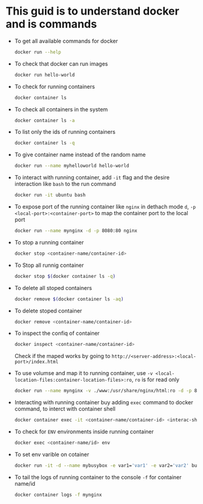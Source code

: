# This guid is to understand docker and is commands

- To get all available commands for docker

    ```bash
    docker run --help
    ```

- To check that docker can run images

    ```bash
    docker run hello-world
    ```

- To check for running containers

    ```bash
    docker container ls
    ```

- To check all containers in the system

    ```bash
    docker container ls -a
    ```

- To list only the ids of running containers

    ```bash
    docker container ls -q
    ```

- To give container name instead of the random name

    ```bash
    docker run --name myhelloworld hello-world
    ```

- To interact with running container, add `-it` flag and the desire interaction like `bash` to the run command

    ```bash
    docker run -it ubuntu bash
    ```

- To expose port of the running container like `nginx` in dethach mode `d`, `-p <local-port>:<container-port>` to map the container port to the local port

    ```bash
    docker run --name mynginx -d -p 8080:80 nginx
    ```

- To stop a running container

    ```bash
    docker stop <container-name/container-id>
    ```

- To Stop all runnig container

    ```bash
    docker stop $(docker container ls -q)
    ```

- To delete all stoped containers

    ```bash
    docker remove $(docker container ls -aq)
    ```

- To delete stoped container

    ```bash
    docker remove <container-name/container-id>
    ```

- To inspect the confiq of container

    ```bash
    docker inspect <container-name/container-id>
    ```

    Check if the maped works by going to `http://<server-address>:<local-port>/index.html`

- To use volumse and map it to running container, use `-v <local-location-files:container-location-files>:ro`, `ro` is for read only

    ```bash
    docker run --name mynginx -v ./www:/usr/share/nginx/html:ro -d -p 8080:80 nginx
    ```

- Interacting with running container buy adding `exec` command to docker command, to interct with container shell

    ```bash
    docker container exec -it <container-name/container-id> <interac-shell>
    ```

- To check for `ENV` environments inside running container

    ```bash
    docker exec <container-name/id> env
    ```

- To set env varible on cotainer

    ```bash
    docker run -it -d --name mybusybox -e var1='var1' -e var2='var2' busybox
    ```

- To tail the logs of running container to the console `-f` for container name/id

    ```bash
    docker container logs -f mynginx
    ```
